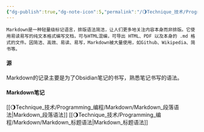 ```yaml
---
{"dg-publish":true,"dg-note-icon":5,"permalink":"/🌖Technique_技术/Programming_编程/Markdown/About_Markdown/","dgPassFrontmatter":true,"noteIcon":5,"created":"2024-08-25T18:54:22.932+08:00","updated":"2024-08-25T19:12:08.210+08:00"}
---
```


~~~
Markdown是一种轻量级标记语言，排版语法简洁，让人们更多地关注内容本身而非排版。它使用易读易写的纯文本格式编写文档，可与HTML混编，可导出 HTML、PDF 以及本身的 .md 格式的文件。因简洁、高效、易读、易写，Markdown被大量使用，如Github、Wikipedia、简书等。
~~~
#### 源
Markdown的记录主要是为了Obsidian笔记的书写，熟悉笔记书写的语法。
#### Markdown笔记
[[🌖Technique_技术/Programming_编程/Markdown/Markdown_段落语法\|Markdown_段落语法]]
[[🌖Technique_技术/Programming_编程/Markdown/Markdown_标题语法\|Markdown_标题语法]]
